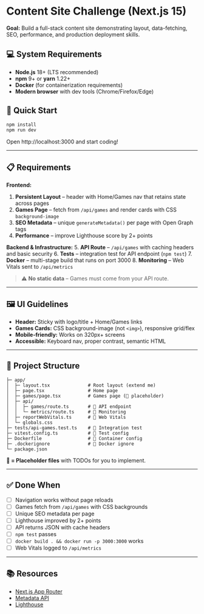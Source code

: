 # Content Site Challenge (Next.js 15)

**Goal:** Build a full-stack content site demonstrating layout, data-fetching, SEO, performance, and production deployment skills.

## 💻 System Requirements

- **Node.js** 18+ (LTS recommended)
- **npm** 9+ or **yarn** 1.22+
- **Docker** (for containerization requirements)
- **Modern browser** with dev tools (Chrome/Firefox/Edge)

## 🚀 Quick Start

```bash
npm install
npm run dev
```

Open http://localhost:3000 and start coding!

---

## 📋 Requirements

**Frontend:**
1. **Persistent Layout** – header with Home/Games nav that retains state across pages
2. **Games Page** – fetch from `/api/games` and render cards with CSS `background-image`
3. **SEO Metadata** – unique `generateMetadata()` per page with Open Graph tags
4. **Performance** – improve Lighthouse score by 2+ points

**Backend & Infrastructure:**
5. **API Route** – `/api/games` with caching headers and basic security
6. **Tests** – integration test for API endpoint (`npm test`)
7. **Docker** – multi-stage build that runs on port 3000
8. **Monitoring** – Web Vitals sent to `/api/metrics`

> ⚠️ **No static data** – Games must come from your API route.

---

## 🖼️ UI Guidelines

- **Header:** Sticky with logo/title + Home/Games links
- **Games Cards:** CSS background-image (not `<img>`), responsive grid/flex
- **Mobile-friendly:** Works on 320px+ screens
- **Accessible:** Keyboard nav, proper contrast, semantic HTML

---

## 📂 Project Structure

```
├─ app/
│  ├─ layout.tsx              # Root layout (extend me)
│  ├─ page.tsx                # Home page
│  ├─ games/page.tsx          # Games page (🚧 placeholder)
│  ├─ api/
│  │  ├─ games/route.ts       # 🚧 API endpoint
│  │  └─ metrics/route.ts     # 🚧 Monitoring
│  ├─ reportWebVitals.ts      # 🚧 Web Vitals
│  └─ globals.css
├─ tests/api-games.test.ts    # 🚧 Integration test
├─ vitest.config.ts           # 🚧 Test config
├─ Dockerfile                 # 🚧 Container config
├─ .dockerignore              # 🚧 Docker ignore
└─ package.json
```

**🚧 = Placeholder files** with TODOs for you to implement.

---

## ✅ Done When

- [ ] Navigation works without page reloads
- [ ] Games fetch from `/api/games` with CSS backgrounds
- [ ] Unique SEO metadata per page
- [ ] Lighthouse improved by 2+ points
- [ ] API returns JSON with cache headers
- [ ] `npm test` passes
- [ ] `docker build . && docker run -p 3000:3000` works
- [ ] Web Vitals logged to `/api/metrics`

---

## 📚 Resources

- [Next.js App Router](https://nextjs.org/docs/app)
- [Metadata API](https://nextjs.org/docs/app/api-reference/functions/generate-metadata)
- [Lighthouse](https://developer.chrome.com/docs/lighthouse)